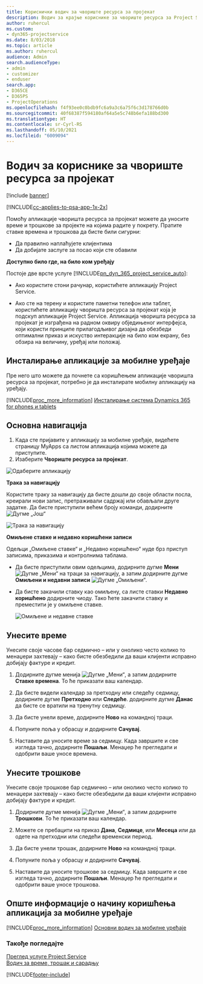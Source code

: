 ```yaml
---
title: Кориснички водич за чвориште ресурса за пројекат
description: Водич за крајње кориснике за чвориште ресурса за Project Service
author: ruhercul
ms.custom:
- dyn365-projectservice
ms.date: 8/03/2018
ms.topic: article
ms.author: ruhercul
audience: Admin
search.audienceType:
- admin
- customizer
- enduser
search.app:
- D365CE
- D365PS
- ProjectOperations
ms.openlocfilehash: f4f93ee0c0bdb9fc6a9a3c6a75f6c3d178766d0b
ms.sourcegitcommit: 40f68387f594180af64a5e5c748b6efa188bd300
ms.translationtype: HT
ms.contentlocale: sr-Cyrl-RS
ms.lasthandoff: 05/10/2021
ms.locfileid: "6009094"
---
```

# <a name="user-guide-for-project-resource-hub"></a>Водич за кориснике за чвориште ресурса за пројекат

[!include [banner](../includes/psa-now-project-operations.md)]

[!INCLUDE[cc-applies-to-psa-app-1x-2x](../includes/cc-applies-to-psa-app-1x-2x.md)]

Помоћу апликације чворишта ресурса за пројекат можете да уносите време и трошкове за пројекте на којима радите у покрету. Пратите ставке времена и трошкова да бисте били сигурни:

- Да правилно наплаћујете клијентима
- Да добијате заслуге за посао који сте обавили

**Доступно било где, на било ком уређају**

Постоје две врсте услуге [!INCLUDE[pn_dyn_365_project_service_auto](../includes/pn-dyn-365-project-service-auto.md)]: 

- Ако користите стони рачунар, користићете апликацију Project Service. 

- Ако сте на терену и користите паметни телефон или таблет, користићете апликацију чворишта ресурса за пројекат која је подскуп апликације Project Service. Апликација чворишта ресурса за пројекат је изграђена на радном оквиру обједињеног интерфејса, који користи принципе прилагодљивог дизајна да обезбеди оптимални приказ и искуство интеракције на било ком екрану, без обзира на величину, уређај или положај. 


## <a name="install-the-mobile-app"></a>Инсталирање апликације за мобилне уређаје
Пре него што можете да почнете са коришћењем апликације чворишта ресурса за пројекат, потребно је да инсталирате мобилну апликацију на уређају. 

[!INCLUDE[proc_more_information](../includes/proc-more-information.md)] [Инсталирање система Dynamics 365 for phones и tablets](/dynamics365/mobile-app/install-dynamics-365-for-phones-and-tablets)

## <a name="basic-navigation"></a>Основна навигација
1.  Када сте пријавите у апликацију за мобилне уређаје, видећете страницу MyApps са листом апликација којима можете да приступите. 
2.  Изаберите **Чвориште ресурса за пројекат**.

![Одаберите апликацију](media/chooseApp_1.png "Одаберите апликацију")

**Трака за навигацију**

Користите траку за навигацију да бисте дошли до своје области посла, креирали нови запис, претраживали садржај или обављали друге задатке. Да бисте приступили већем броју команди, додирните ![Дугме „Још“](media/MoreButton.png "Дугме „Још“")

![Трака за навигацију](media/NavBar_2.png "Трака за навигацију")

**Омиљене ставке и недавно коришћени записи**

Одељци „Омиљене ставке“ и „Недавно коришћено“ нуде брз приступ записима, приказима и контролнима таблама. 

- Да бисте приступили овим одељцима, додирните дугме **Мени** ![Дугме „Мени“](media/MenuButton.png "Дугме менија") на траци за навигацију, а затим додирните дугме **Омиљени и недавни записи** ![Дугме „Омиљени“](media/FavButton.png "Дугме Омиљени").

- Да бисте закачили ставку као омиљену, са листе ставки **Недавно коришћено** додирните чиоду. Тако ћете закачити ставку и преместити је у омиљене ставке.

  ![Омиљене и недавне ставке](media/Favs_3.png "Омиљене и недавне ставке")
 
## <a name="enter-time"></a>Унесите време
Унесите своје часове бар седмично – или у онолико често колико то менаџери захтевају – како бисте обезбедили да ваши клијенти исправно добијају фактуре и кредит.

1. Додирните дугме менија ![Дугме „Мени“](media/MenuButton.png "Дугме менија"), а затим додирните **Ставке времена**. То ће приказати ваш календар.

2. Да бисте видели календар за претходну или следећу седмицу, додирните дугме **Претходно** или **Следеће**. додирните дугме **Данас** да бисте се вратили на тренутну седмицу.

3. Да бисте унели време, додирните **Ново** на командној траци. 

4. Попуните поља у обрасцу и додирните **Сачувај**.

5. Наставите да уносите време за седмицу. Када завршите и све изгледа тачно, додирните **Пошаљи**. Менаџер ће прегледати и одобрити ваше уносе времена.

## <a name="enter-expenses"></a>Унесите трошкове 
Унесите своје трошкове бар седмично – или онолико често колико то менаџери захтевају – како бисте обезбедили да ваши клијенти исправно добијају фактуре и кредит.

1. Додирните дугме менија ![Дугме „Мени“](media/MenuButton.png "Дугме менија"), а затим додирните **Трошкови**. То ће приказати ваш календар.

2. Можете се пребацити на приказ **Дана**, **Седмице**, или **Месеца** или да одете на претходни или следећи временски период. 

3. Да бисте унели трошак, додирните **Ново** на командној траци. 

4. Попуните поља у обрасцу и додирните **Сачувај**.

5. Наставите да уносите трошкове за седмицу. Када завршите и све изгледа тачно, додирните **Пошаљи**. Менаџер ће прегледати и одобрити ваше уносе трошкова.

## <a name="general-information-on-how-to-use-the-mobile-app"></a>Опште информације о начину коришћења апликација за мобилне уређаје 
[!INCLUDE[proc_more_information](../includes/proc-more-information.md)] [Основни водич за мобилне уређаје](/dynamics365/mobile-app/dynamics-365-phones-tablets-users-guide)

### <a name="see-also"></a>Такође погледајте  
 [Преглед услуге Project Service](../psa/overview.md)   
 [Водич за време, трошак и сарадњу](../psa/time-expense-collaboration-guide.md)   
 


[!INCLUDE[footer-include](../includes/footer-banner.md)]